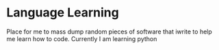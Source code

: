 # Language Learning
Place for me to mass dump random pieces of software that iwrite to help me learn how to code.
Currently I am learning python

